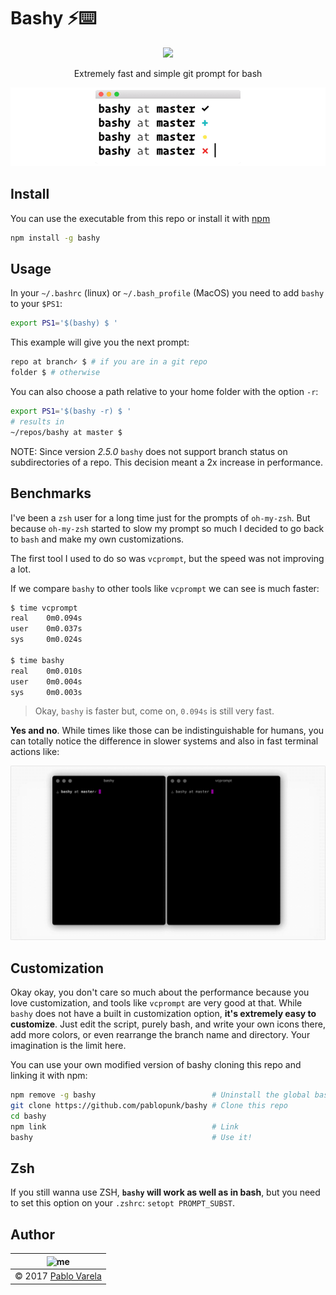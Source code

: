 # Bashy ⚡️⌨️

<p align="center">
  <a href="https://www.npmjs.com/package/bashy"><img src="https://img.shields.io/npm/dt/bashy.svg" /></a>
</p>
<p align="center">Extremely fast and simple git prompt for bash</p>
<p align="center"><img src="https://raw.githubusercontent.com/pablopunk/art/master/bashy/main.png" /></p>

## Install

You can use the executable from this repo or install it with [npm](https://www.npmjs.com/)

```bash
npm install -g bashy
```

## Usage

In your `~/.bashrc` (linux) or `~/.bash_profile` (MacOS) you need to add `bashy` to your `$PS1`:

```bash
export PS1='$(bashy) $ '
```

This example will give you the next prompt:

```bash
repo at branch✓ $ # if you are in a git repo
folder $ # otherwise
```

You can also choose a path relative to your home folder with the option `-r`:

```bash
export PS1='$(bashy -r) $ '
# results in
~/repos/bashy at master $
```

NOTE: Since version *2.5.0* `bashy` does not support branch status on subdirectories of a repo. This decision meant a 2x increase in performance.

## Benchmarks

I've been a `zsh` user for a long time just for the prompts of `oh-my-zsh`. But because `oh-my-zsh` started to slow my prompt so much I decided to go back to `bash`  and make my own customizations.

The first tool I used to do so was `vcprompt`, but the speed was not improving a lot.

If we compare `bashy` to other tools like `vcprompt` we can see is much faster:

```bash
$ time vcprompt
real    0m0.094s
user    0m0.037s
sys     0m0.024s

$ time bashy
real    0m0.010s
user    0m0.004s
sys     0m0.003s
```

> Okay, `bashy` is faster but, come on, `0.094s` is still very fast.

__Yes and no__. While times like those can be indistinguishable for humans, you can totally notice the difference in slower systems and also in fast terminal actions like:

![vs_vcprompt](https://github.com/pablopunk/art/raw/master/bashy/vs_vcprompt.gif)

## Customization

Okay okay, you don't care so much about the performance because you love customization, and tools like `vcprompt` are very good at that. While `bashy` does not have a built in customization option, __it's extremely easy to customize__. Just edit the script, purely bash, and write your own icons there, add more colors, or even rearrange the branch name and directory. Your imagination is the limit here.

You can use your own modified version of bashy cloning this repo and linking it with npm:

```bash
npm remove -g bashy                          # Uninstall the global bashy
git clone https://github.com/pablopunk/bashy # Clone this repo
cd bashy
npm link                                     # Link
bashy                                        # Use it!
```

## Zsh

If you still wanna use ZSH, __`bashy` will work as well as in bash__, but you need to set this option on your `.zshrc`: `setopt PROMPT_SUBST`.


## Author

| ![me](https://www.gravatar.com/avatar/fa50aeff0ddd6e63273a068b04353d9d?s=100) |
| ----------------------------------------------------------------------------- |
| © 2017 [Pablo Varela](https://twitter.com/pablopunk)                          |
